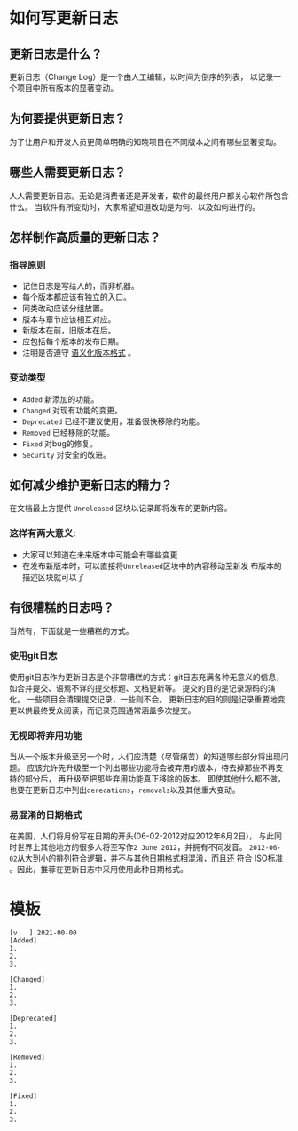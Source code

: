 # 如何写更新日志

## 更新日志是什么？

更新日志（Change Log）是一个由人工编辑，以时间为倒序的列表， 以记录一个项目中所有版本的显著变动。
## 为何要提供更新日志？ 
为了让用户和开发人员更简单明确的知晓项目在不同版本之间有哪些显著变动。
## 哪些人需要更新日志？ 
人人需要更新日志。无论是消费者还是开发者，软件的最终用户都关心软件所包含什么。 当软件有所变动时，大家希望知道改动是为何、以及如何进行的。 
## 怎样制作高质量的更新日志？ 
### 指导原则 

- 记住日志是写给人的，而非机器。
- 每个版本都应该有独立的入口。
- 同类改动应该分组放置。
- 版本与章节应该相互对应。
- 新版本在前，旧版本在后。
- 应包括每个版本的发布日期。
- 注明是否遵守 [语义化版本格式](https://semver.org/) 。

### 变动类型

- `Added` 新添加的功能。  
- `Changed` 对现有功能的变更。  
- `Deprecated` 已经不建议使用，准备很快移除的功能。  
- `Removed` 已经移除的功能。  
- `Fixed` 对bug的修复。  
- `Security` 对安全的改进。  

## 如何减少维护更新日志的精力？ 
在文档最上方提供 `Unreleased` 区块以记录即将发布的更新内容。

### 这样有两大意义:

- 大家可以知道在未来版本中可能会有哪些变更  
- 在发布新版本时，可以直接将`Unreleased`区块中的内容移动至新发 布版本的描述区块就可以了  

## 有很糟糕的日志吗？ 
当然有，下面就是一些糟糕的方式。

### 使用git日志 
使用git日志作为更新日志是个非常糟糕的方式：git日志充满各种无意义的信息， 如合并提交、语焉不详的提交标题、文档更新等。
提交的目的是记录源码的演化。 一些项目会清理提交记录，一些则不会。
更新日志的目的则是记录重要地变更以供最终受众阅读，而记录范围通常涵盖多次提交。 

### 无视即将弃用功能 
当从一个版本升级至另一个时，人们应清楚（尽管痛苦）的知道哪些部分将出现问题。 应该允许先升级至一个列出哪些功能将会被弃用的版本，待去掉那些不再支持的部分后， 再升级至把那些弃用功能真正移除的版本。
即使其他什么都不做，也要在更新日志中列出`derecations`，`removals`以及其他重大变动。

### 易混淆的日期格式 
在美国，人们将月份写在日期的开头(06-02-2012对应2012年6月2日)， 与此同时世界上其他地方的很多人将至写作`2 June 2012`，并拥有不同发音。 `2012-06-02`从大到小的排列符合逻辑，并不与其他日期格式相混淆，而且还 符合 [ISO标准](https://www.iso.org/iso-8601-date-and-time-format.html) 。因此，推荐在更新日志中采用使用此种日期格式。 

# 模板
```
[v   ] 2021-00-00  
[Added]
1.
2.
3.

[Changed]
1.
2.
3.

[Deprecated]
1.
2.
3.

[Removed]
1.
2.
3.

[Fixed]
1.
2.
3.
```
